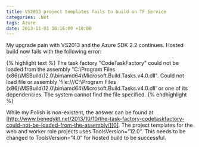 ```yaml
---
title: VS2013 project templates fails to build on TF Service
categories: .Net
tags: Azure
date: 2013-11-01 16:16:09 +10:00
---
```


My upgrade pain with VS2013 and the Azure SDK 2.2 continues. Hosted build now fails with the following error:

{% highlight text %}
The task factory "CodeTaskFactory" could not be loaded from the assembly "C:\Program Files (x86)\MSBuild\12.0\bin\amd64\Microsoft.Build.Tasks.v4.0.dll". Could not load file or assembly 'file:///C:\Program Files (x86)\MSBuild\12.0\bin\amd64\Microsoft.Build.Tasks.v4.0.dll' or one of its dependencies. The system cannot find the file specified.
{% endhighlight %}

While my Polish is non-existent, the answer can be found at [http://www.benedykt.net/2013/10/10/the-task-factory-codetaskfactory-could-not-be-loaded-from-the-assembly/][0]. The project templates for the web and worker role projects uses ToolsVersion=”12.0”. This needs to be changed to ToolsVersion=”4.0” for hosted build to be successful.

[0]: http://www.benedykt.net/2013/10/10/the-task-factory-codetaskfactory-could-not-be-loaded-from-the-assembly/
